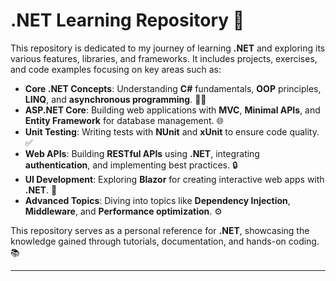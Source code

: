 # .NET Learning Repository 🚀

This repository is dedicated to my journey of learning **.NET** and exploring its various features, libraries, and frameworks. It includes projects, exercises, and code examples focusing on key areas such as:

- **Core .NET Concepts**: Understanding **C#** fundamentals, **OOP** principles, **LINQ**, and **asynchronous programming**. 🧑‍💻
- **ASP.NET Core**: Building web applications with **MVC**, **Minimal APIs**, and **Entity Framework** for database management. 🌐
- **Unit Testing**: Writing tests with **NUnit** and **xUnit** to ensure code quality. ✅
- **Web APIs**: Building **RESTful APIs** using **.NET**, integrating **authentication**, and implementing best practices. 🔒
- **UI Development**: Exploring **Blazor** for creating interactive web apps with **.NET**. 🎨
- **Advanced Topics**: Diving into topics like **Dependency Injection**, **Middleware**, and **Performance optimization**. ⚙️

This repository serves as a personal reference for **.NET**, showcasing the knowledge gained through tutorials, documentation, and hands-on coding. 📚

---
